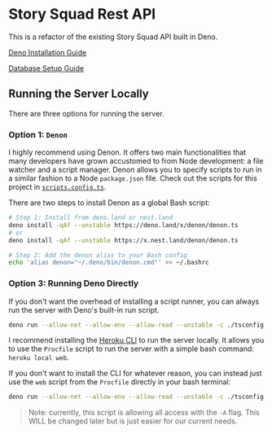 # Story Squad Rest API

This is a refactor of the existing Story Squad API built in Deno.

[Deno Installation Guide](./docs/DenoSetup.md)

[Database Setup Guide](./docs/DBSetup.md)

## Running the Server Locally

There are three options for running the server.

### Option 1: `Denon`

I highly recommend using Denon. It offers two main functionalities that many developers have grown accustomed to from Node development: a file watcher and a script manager. Denon allows you to specify scripts to run in a similar fashion to a Node `package.json` file. Check out the scripts for this project in [`scripts.config.ts`](./scripts.config.ts).

There are two steps to install Denon as a global Bash script:

```bash
# Step 1: Install from deno.land or nest.land
deno install -qAf --unstable https://deno.land/x/denon/denon.ts
# or
deno install -qAf --unstable https://x.nest.land/denon/denon.ts

# Step 2: Add the denon alias to your Bash config
echo 'alias denon="~/.deno/bin/denon.cmd"' >> ~/.bashrc
```

### Option 3: Running Deno Directly

If you don't want the overhead of installing a script runner, you can always run the server with Deno's built-in run script.

```bash
deno run --allow-net --allow-env --allow-read --unstable -c ./tsconfig.json src/mod.ts start
```

I recommend installing the [Heroku CLI](https://devcenter.heroku.com/articles/heroku-cli) to run the server locally. It allows you to use the `Procfile` script to run the server with a simple bash command: `heroku local web`.

If you don't want to install the CLI for whatever reason, you can instead just use the `web` script from the `Procfile` directly in your bash terminal:

```bash
deno run --allow-net --allow-env --allow-read --unstable -c ./tsconfig.json src/app.ts
```

> Note: currently, this script is allowing all access with the `-A` flag. This WILL be changed later but is just easier for our current needs.
